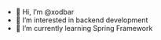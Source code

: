 - 👋 Hi, I’m @xodbar
- 👀 I’m interested in backend development
- 🌱 I’m currently learning Spring Framework

<!---
xodbar/xodbar is a ✨ special ✨ repository because its `README.md` (this file) appears on your GitHub profile.
You can click the Preview link to take a look at your changes.
--->
